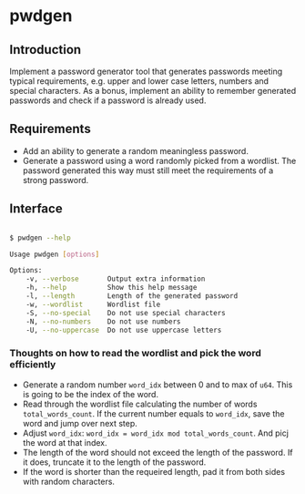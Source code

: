 # pwdgen

## Introduction

Implement a password generator tool that generates passwords meeting typical requirements, e.g. upper and lower case letters, numbers and special characters.
As a bonus, implement an ability to remember generated passwords and check if a password is already used.

## Requirements

- Add an ability to generate a random meaningless password.
- Generate a password using a word randomly picked from a wordlist. The password generated this way must still meet the requirements of a strong password.

## Interface

```bash

$ pwdgen --help

Usage pwdgen [options]

Options:
    -v, --verbose       Output extra information
    -h, --help          Show this help message
    -l, --length        Length of the generated password
    -w, --wordlist      Wordlist file
    -S, --no-special    Do not use special characters
    -N, --no-numbers    Do not use numbers
    -U, --no-uppercase  Do not use uppercase letters
```

### Thoughts on how to read the wordlist and pick the word efficiently

- Generate a random number `word_idx` between 0 and to max of `u64`. This is going to be the index of the word.
- Read through the wordlist file calculating the number of words `total_words_count`. If the current number equals to `word_idx`, save the word and jump over next step.
- Adjust `word_idx`: `word_idx = word_idx mod total_words_count`. And picj the word at that index.
- The length of the word should not exceed the length of the password. If it does, truncate it to the length of the password.
- If the word is shorter than the requeired length, pad it from both sides with random characters.